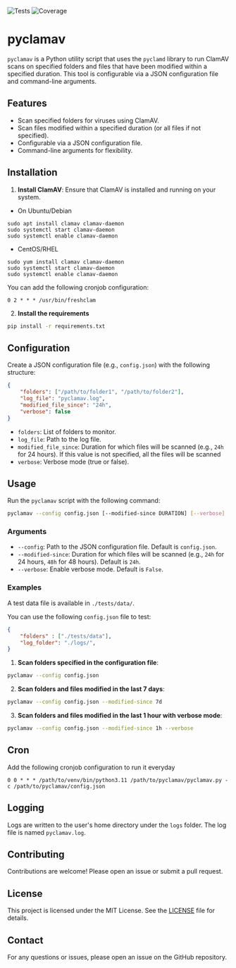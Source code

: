 ![Tests](https://github.com/AlteredCoder/pyclamav/actions/workflows/pytest.yml/badge.svg)
![Coverage](https://img.shields.io/endpoint?url=https://gist.githubusercontent.com/AlteredCoder/88ae1c5c4c732ba28346b3fac87b44a3/raw/covbadge.json)

# pyclamav

`pyclamav` is a Python utility script that uses the `pyclamd` library to run ClamAV scans on specified folders and files that have been modified within a specified duration. This tool is configurable via a JSON configuration file and command-line arguments.

## Features

- Scan specified folders for viruses using ClamAV.
- Scan files modified within a specified duration (or all files if not specified).
- Configurable via a JSON configuration file.
- Command-line arguments for flexibility.

## Installation

1. **Install ClamAV**: Ensure that ClamAV is installed and running on your system.

- On Ubuntu/Debian

```
sudo apt install clamav clamav-daemon
sudo systemctl start clamav-daemon
sudo systemctl enable clamav-daemon
```

- CentOS/RHEL

```
sudo yum install clamav clamav-daemon
sudo systemctl start clamav-daemon
sudo systemctl enable clamav-daemon
```

You can add the following cronjob configuration:

```
0 2 * * * /usr/bin/freshclam
```

2. **Install the requirements**

```bash
pip install -r requirements.txt
```

## Configuration

Create a JSON configuration file (e.g., `config.json`) with the following structure:

```json
{
    "folders": ["/path/to/folder1", "/path/to/folder2"],
    "log_file": "pyclamav.log",
    "modified_file_since": "24h",
    "verbose": false
}
```

- `folders`: List of folders to monitor.
- `log_file`: Path to the log file.
- `modified_file_since`: Duration for which files will be scanned (e.g., `24h` for 24 hours). If this value is not specified, all the files will be scanned
- `verbose`: Verbose mode (true or false).

## Usage

Run the `pyclamav` script with the following command:

```bash
pyclamav --config config.json [--modified-since DURATION] [--verbose]
```

### Arguments

- `--config`: Path to the JSON configuration file. Default is `config.json`.
- `--modified-since`: Duration for which files will be scanned (e.g., `24h` for 24 hours, `48h` for 48 hours). Default is `24h`.
- `--verbose`: Enable verbose mode. Default is `False`.

### Examples

A test data file is available in `./tests/data/`.

You can use the following `config.json` file to test:

```json
{
    "folders" : ["./tests/data"],
    "log_folder": "./logs/",
}
```

1. **Scan folders specified in the configuration file**:

```bash
pyclamav --config config.json
```

2. **Scan folders and files modified in the last 7 days**:

```bash
pyclamav --config config.json --modified-since 7d
```

3. **Scan folders and files modified in the last 1 hour with verbose mode**:

```bash
pyclamav --config config.json --modified-since 1h --verbose
```

## Cron

Add the following cronjob configuration to run it everyday

```
0 0 * * * /path/to/venv/bin/python3.11 /path/to/pyclamav/pyclamav.py -c /path/to/pyclamav/config.json
```

## Logging

Logs are written to the user's home directory under the `logs` folder. The log file is named `pyclamav.log`.

## Contributing

Contributions are welcome! Please open an issue or submit a pull request.

## License

This project is licensed under the MIT License. See the [LICENSE](LICENSE) file for details.

## Contact

For any questions or issues, please open an issue on the GitHub repository.